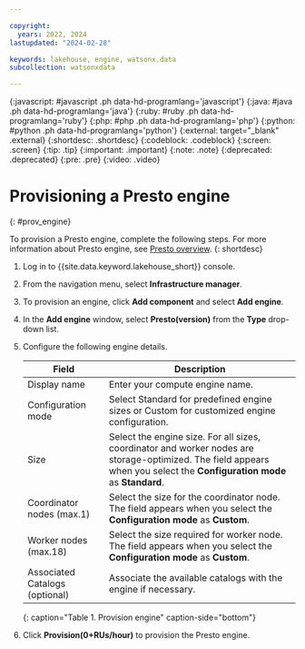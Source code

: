 ```yaml
---

copyright:
  years: 2022, 2024
lastupdated: "2024-02-28"

keywords: lakehouse, engine, watsonx.data
subcollection: watsonxdata

---
```


{:javascript: #javascript .ph data-hd-programlang='javascript'}
{:java: #java .ph data-hd-programlang='java'}
{:ruby: #ruby .ph data-hd-programlang='ruby'}
{:php: #php .ph data-hd-programlang='php'}
{:python: #python .ph data-hd-programlang='python'}
{:external: target="_blank" .external}
{:shortdesc: .shortdesc}
{:codeblock: .codeblock}
{:screen: .screen}
{:tip: .tip}
{:important: .important}
{:note: .note}
{:deprecated: .deprecated}
{:pre: .pre}
{:video: .video}

# Provisioning a Presto engine
{: #prov_engine}

To provision a Presto engine, complete the following steps. For more information about Presto engine, see [Presto overview](watsonxdata?topic=watsonxdata-presto_overview).
{: shortdesc}

1. Log in to {{site.data.keyword.lakehouse_short}} console.

2. From the navigation menu, select **Infrastructure manager**.

3. To provision an engine, click **Add component** and select **Add engine**.

4. In the **Add engine** window, select **Presto(version)** from the **Type** drop-down list.

5. Configure the following engine details.

   | Field      | Description    |
   |--------------------------------|--------------------------------------------------------------------------------------------|
   | Display name   | Enter your compute engine name.  |
   | Configuration mode | Select Standard for predefined engine sizes or Custom for customized engine configuration.  |
   | Size   | Select the engine size. For all sizes, coordinator and worker nodes are storage-optimized. The field appears when you select the **Configuration mode** as **Standard**. |
   | Coordinator nodes (max.1) | Select the size for the coordinator node. The field appears when you select the **Configuration mode** as **Custom**. |
   | Worker nodes (max.18) | Select the size required for worker node. The field appears when you select the **Configuration mode** as **Custom**.|
   | Associated Catalogs (optional) | Associate the available catalogs with the engine if necessary.  |
   {: caption="Table 1. Provision engine" caption-side="bottom"}


5. Click **Provision(0+RUs/hour)** to provision the Presto engine.
